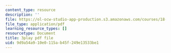 ```yaml
---
content_type: resource
description: ''
file: https://ol-ocw-studio-app-production.s3.amazonaws.com/courses/18-01sc-single-variable-calculus-fall-2010/9d9a54a910e0115ab45f249e13533be1_eHJuAByQf5A.pdf
file_type: application/pdf
learning_resource_types: []
resourcetype: Document
title: 3play pdf file
uid: 9d9a54a9-10e0-115a-b45f-249e13533be1
---
```

